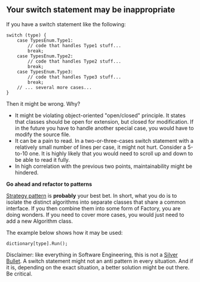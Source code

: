 Your switch statement may be inappropriate
------------

If you have a switch statement like the following:

    switch (type) {
    	case TypesEnum.Type1:
    	    // code that handles Type1 stuff...
    	    break;
    	case TypesEnum.Type2:
    	    // code that handles Type2 stuff...
    	    break;
    	case TypesEnum.Type3:
    	    // code that handles Type3 stuff...
    	    break;
    	// ... several more cases...
    }

Then it might be wrong. Why?

* It might be violating object-oriented "open/closed" principle. It states that
  classes should be open for extension, but closed for modification. If in the
  future you have to handle another special case, you would have to modify the
  source file.
* It can be a pain to read. In a two-or-three-cases switch statement with a 
  relatively small number of lines per case, it might not hurt. Consider a 5-to-10
  one. It is highly likely that you would need to scroll up and down to be able 
  to read it fully.
* In high correlation with the previous two points, maintainability might be hindered.

**Go ahead and refactor to patterns**

[Strategy pattern](http://www.oodesign.com/strategy-pattern.html) is **probably** your best
bet. In short, what you do is to isolate the distinct algorithms into separate classes that
share a common interface. If you then combine them into some form of Factory, you are doing wonders. 
If you need to cover more cases, you would just need to add a new Algorithm class.

The example below shows how it may be used:

    dictionary[type].Run();


Disclaimer: like everything in Software Engineering, this is not a [Silver Bullet](http://www.cs.nott.ac.uk/~cah/G51ISS/Documents/NoSilverBullet.html).
A switch statement might not an anti pattern in every situation. And if it is, depending on the exact situation, a better solution might be out there.
Be critical.